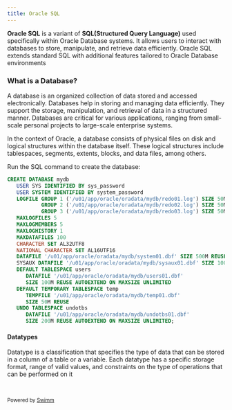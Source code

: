 ```yaml
---
title: Oracle SQL
---
```


**Oracle SQL** is a variant of **SQL(Structured Query Language)** used specifically within Oracle Database systems. It allows users to interact with databases to store, manipulate, and retrieve data efficiently. Oracle SQL extends standard SQL with additional features tailored to Oracle Database environments

### What is a Database?

A database is an organized collection of data stored and accessed electronically. Databases help in storing and managing data efficiently. They support the storage, manipulation, and retrieval of data in a structured manner. Databases are critical for various applications, ranging from small-scale personal projects to large-scale enterprise systems.

In the context of Oracle, a database consists of physical files on disk and logical structures within the database itself. These logical structures include tablespaces, segments, extents, blocks, and data files, among others.

Run the SQL command to create the database:

```sql
CREATE DATABASE mydb
   USER SYS IDENTIFIED BY sys_password
   USER SYSTEM IDENTIFIED BY system_password
   LOGFILE GROUP 1 ('/u01/app/oracle/oradata/mydb/redo01.log') SIZE 50M,
           GROUP 2 ('/u01/app/oracle/oradata/mydb/redo02.log') SIZE 50M,
           GROUP 3 ('/u01/app/oracle/oradata/mydb/redo03.log') SIZE 50M
   MAXLOGFILES 5
   MAXLOGMEMBERS 5
   MAXLOGHISTORY 1
   MAXDATAFILES 100
   CHARACTER SET AL32UTF8
   NATIONAL CHARACTER SET AL16UTF16
   DATAFILE '/u01/app/oracle/oradata/mydb/system01.dbf' SIZE 500M REUSE
   SYSAUX DATAFILE '/u01/app/oracle/oradata/mydb/sysaux01.dbf' SIZE 100M REUSE
   DEFAULT TABLESPACE users
      DATAFILE '/u01/app/oracle/oradata/mydb/users01.dbf'
      SIZE 100M REUSE AUTOEXTEND ON MAXSIZE UNLIMITED
   DEFAULT TEMPORARY TABLESPACE temp
      TEMPFILE '/u01/app/oracle/oradata/mydb/temp01.dbf'
      SIZE 50M REUSE
   UNDO TABLESPACE undotbs
      DATAFILE '/u01/app/oracle/oradata/mydb/undotbs01.dbf'
      SIZE 200M REUSE AUTOEXTEND ON MAXSIZE UNLIMITED;

```

#### Datatypes

Datatype is a classification that specifies the type of data that can be stored in a column of a table or a variable. Each datatype has a specific storage format, range of valid values, and constraints on the type of operations that can be performed on it

&nbsp;

<SwmMeta version="3.0.0" repo-id="Z2l0aHViJTNBJTNBZGV2LWRvY3MtY29sbGVjdGlvbiUzQSUzQWFycGl0cGFyZWto" repo-name="dev-docs-collection"><sup>Powered by [Swimm](https://app.swimm.io/)</sup></SwmMeta>
